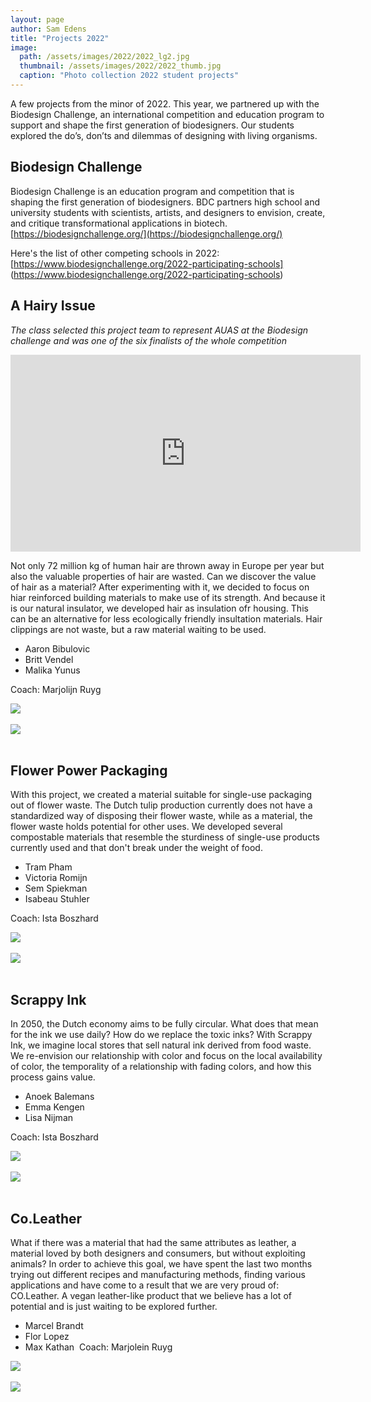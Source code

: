 ```yaml
---
layout: page
author: Sam Edens
title: "Projects 2022"
image: 
  path: /assets/images/2022/2022_lg2.jpg
  thumbnail: /assets/images/2022/2022_thumb.jpg
  caption: "Photo collection 2022 student projects"
---
```

A few projects from the minor of 2022. This year, we partnered up with the Biodesign Challenge, an international competition and education program to support and shape the first generation of biodesigners. Our students explored the do’s, don’ts and dilemmas of designing with living organisms. 


## Biodesign Challenge

Biodesign Challenge is an education program and competition that is shaping the first generation of biodesigners. BDC partners high school and university students with scientists, artists, and designers to envision, create, and critique transformational applications in biotech. [https://biodesignchallenge.org/](https://biodesignchallenge.org/)

Here's the list of other competing schools in 2022: [https://www.biodesignchallenge.org/2022-participating-schools] (https://www.biodesignchallenge.org/2022-participating-schools)

## A Hairy Issue

*The class selected this project team to represent AUAS at the Biodesign challenge and was one of the six finalists of the whole competition*

<iframe width="560" height="315" src="https://www.youtube.com/embed/Q46HMDvvUCk?si=B29qh7POn9unctoc" title="YouTube video player" frameborder="0" allow="accelerometer; autoplay; clipboard-write; encrypted-media; gyroscope; picture-in-picture; web-share" referrerpolicy="strict-origin-when-cross-origin" allowfullscreen></iframe>

Not only 72 million kg of human hair are thrown away in Europe per year but also the valuable properties of hair are wasted. Can we discover the value of hair as a material? After experimenting with it, we decided to focus on hiar reinforced building materials to make use of its strength. And because it is our natural insulator, we developed hair as insulation ofr housing. This can be an alternative for less ecologically friendly insultation materials. Hair clippings are not waste, but a raw material waiting to be used. 

* Aaron Bibulovic​
* Britt Vendel
* Malika Yunus

Coach: Marjolijn Ruyg

![](../../assets/images/2022/Hairy.jpg)<br><br>
![](../../assets/images/2022/Hairy2.jpg)<br><br>

## Flower Power Packaging


With this project, we created a material suitable for single-use packaging out of flower waste. The Dutch tulip production currently does not have a standardized way of disposing their flower waste, while as a material, the flower waste holds potential for other uses. We developed several compostable materials that resemble the sturdiness of single-use products currently used and that don't break under the weight of food. ​

* Tram Pham 
* Victoria Romijn
* Sem Spiekman
* Isabeau Stuhler

​Coach: Ista Boszhard

![](../../assets/images/2022/plant.jpg)<br><br>
![](../../assets/images/2022/plant2.jpg)<br><br>
## Scrappy Ink

​In 2050, the Dutch economy aims to be fully circular. What does that mean for the ink we use daily? How do we replace the toxic inks? With Scrappy Ink, we imagine local stores that sell natural ink derived from food waste. We re-envision our relationship with color and focus on the local availability of color, the temporality of a relationship with fading colors, and how this process gains value.

* Anoek Balemans
* Emma Kengen
* Lisa Nijman

Coach: Ista Boszhard

![](../../assets/images/2022/scrappyinkt.jpg)<br><br>
![](../../assets/images/2022/scrappyinkt2.jpg)<br><br>

## Co.Leather

What if there was a material that had the same attributes as leather, a material loved by both designers and consumers, but without exploiting animals? In order to achieve this goal, we have spent the last two months trying out different recipes and manufacturing methods, finding various applications and have come to a result that we are very proud of: CO.Leather. A vegan leather-like product that we believe has a lot of potential and is just waiting to be explored further. 

* Marcel Brandt
* Flor Lopez
* Max Kathan
​
Coach: Marjolein Ruyg

![](../../assets/images/2022/coLeather.jpg)<br><br>
![](../../assets/images/2022/coLeather2.jpg)<br><br>


